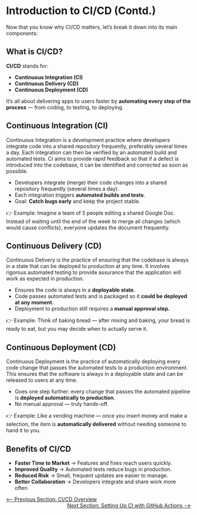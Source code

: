 # Introduction to CI/CD (Contd.)  

Now that you know why CI/CD matters, let’s break it down into its main components:  

## What is CI/CD?  

**CI/CD** stands for:  
- **Continuous Integration (CI)**  
- **Continuous Delivery (CD)**  
- **Continuous Deployment (CD)**  

It’s all about delivering apps to users faster by **automating every step of the process** — from coding, to testing, to deploying.  


## Continuous Integration (CI)  
Continuous Integration is a development practice where developers integrate code into a shared repository frequently, preferably several times a day. Each integration can then be verified by an automated build and automated tests. CI aims to provide rapid feedback so that if a defect is introduced into the codebase, it can be identified and corrected as soon as possible.

- Developers integrate (merge) their code changes into a shared repository frequently (several times a day).  
- Each integration triggers **automated builds and tests**.  
- Goal: **Catch bugs early** and keep the project stable.  

👉 Example: Imagine a team of 5 people editing a shared Google Doc. Instead of waiting until the end of the week to merge all changes (which would cause conflicts), everyone updates the document frequently.  


## Continuous Delivery (CD)  
Continuous Delivery is the practice of ensuring that the codebase is always in a state that can be deployed to production at any time. It involves rigorous automated testing to provide assurance that the application will work as expected in production.

- Ensures the code is always in a **deployable state.**  
- Code passes automated tests and is packaged so it **could be deployed at any moment.**  
- Deployment to production still requires a **manual approval step.**  

👉 Example: Think of baking bread — after mixing and baking, your bread is ready to eat, but you may decide when to actually serve it.  

## Continuous Deployment (CD)  
Continuous Deployment is the practice of automatically deploying every code change that passes the automated tests to a production environment. This ensures that the software is always in a deployable state and can be released to users at any time.

- Goes one step further: every change that passes the automated pipeline is **deployed automatically to production**.  
- No manual approval — truly hands-off.  

👉 Example: Like a vending machine — once you insert money and make a selection, the item is **automatically delivered** without needing someone to hand it to you.  

## Benefits of CI/CD  

- **Faster Time to Market** → Features and fixes reach users quickly.  
- **Improved Quality** → Automated tests reduce bugs in production.  
- **Reduced Risk** → Small, frequent updates are easier to manage.  
- **Better Collaboration** → Developers integrate and share work more often.  


<div style="width: 100%">
<a href='overview.md'><-- Previous Section: CI/CD Overview</a>
<div align="right"><a href='setting-up-ci-with-github-actions.md'> Next Section: Setting Up CI with GitHub Actions --></a></div>
</div>
